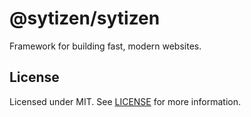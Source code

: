 # @sytizen/sytizen

Framework for building fast, modern websites.

## License

Licensed under MIT. See [LICENSE](./LICENSE) for more information.
